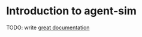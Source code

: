 # Introduction to agent-sim

TODO: write [great documentation](http://jacobian.org/writing/great-documentation/what-to-write/)
